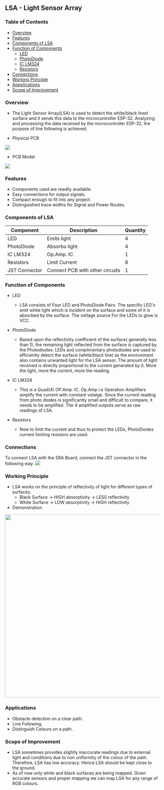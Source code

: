 ## LSA - Light Sensor Array

### Table of Contents
* [Overview](#overview)
* [Features](#features)
* [Components of LSA](#components-of-lsa)
* [Function of Components](#function-of-components)
	* [LED](#function-of-components)
	* [PhotoDiode](#function-of-components)
	* [IC LM324](#function-of-components)
	* [Resistors](#function-of-components)
* [Connections](#connections)
* [Working Principle](#working-principle)
* [Appplications](#applications)
* [Scope of Improvement](#scope-of-improvement)


### Overview 
- The Light Sensor Array(LSA) is used to detect the white/black lined surface and it sends this data to the microcontroller ESP-32. Analyzing and processing the data received by the microcontroller ESP-32, the purpose of line following is achieved.

- Physical PCB
<img src="assets/lsafront.PNG">

- PCB Model
<img src="assets/lsaside.PNG">

### Features
* Components used are readily available.
* Easy connections for output signals.
* Compact enough to fit into any project.
* Distinguished trace widths for Signal and Power Routes.

### Components of LSA
| Component   | Description   | Quantity |
| ----------- | ------------- | -------- |
| LED         | Emits light   |  4       |
| PhotoDiode  | Absorbs light |  4       |
| IC LM324    | Op.Amp. IC    |  1       |  
| Resistors   | Limit Current |  8       |
|JST Connector | Connect PCB with other circuits|1|


### Function of Components
- LED
	- LSA consists of Four LED and PhotoDiode Pairs. The specific LED's emit white light which is incident on the surface and some of it is absorbed by the surface. The voltage source For the LEDs to glow is VCC.

- PhotoDiode
	- Based upon the reflectivity coefficient of the surface( generally less than 1), the remaining light reflected from the surface is captured by the Photodiodes. LEDs and complimentary photodiodes are used to efficiently detect the surface (white/black line) as the environment also contains unwanted light for the LSA sensor. The amount of light received is directly proportional to the current generated by it. More the light, more the current, more the reading.
 
- IC LM324 
	- This is a Quad(4) OP.Amp. IC. Op.Amp i.e Operation Amplifiers amplify the current with constant volatge. Since the current reading from photo diodes is significantly small and difficult to compare, it needs to be amplified. The 4 amplified outputs serve as raw readings of LSA.

- Resistors
	- Now to limit the current and thus to protect the LEDs, PhotoDiodes current limiting resistors are used.

### Connections
To connect LSA with the SRA Board, connect the JST connector in the following way:
<img src="assets/lsaconn.png"> 

### Working Principle
- LSA works on the principle of reflectivity of light for different types of surfaces.
	- Black Surface -> HIGH absorptivity -> LESS reflectivity
	- White Surface -> LOW absorptivity -> HIGH reflectivity
- Demonstration
<img src="assets/lsa_reflectivity.gif" width="650" height="600"> 

### Applications
* Obstacle detection on a clear path.
* Line Following.
* Distinguish Colours on a path.

### Scope of Improvement
- LSA sometimes provides slightly inaccurate readings due to external light and conditions due to non uniformity of the colour of the path. Therefore, LSA has low accuracy. Hence LSA should be kept close to the ground.
- As of now only white and black surfaces are being mapped. Given accurate sensors and proper mapping we can map LSA for any range of RGB colours.

